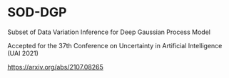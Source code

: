 # SOD-DGP
Subset of Data Variation Inference for Deep Gaussian Process Model

Accepted for the 37th Conference on Uncertainty in Artificial Intelligence (UAI 2021)

https://arxiv.org/abs/2107.08265